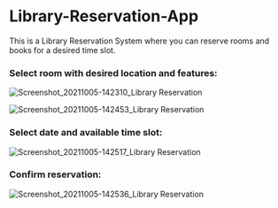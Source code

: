 # Library-Reservation-App
This is a Library Reservation System where you can reserve rooms and books for a desired time slot.

<h3>Select room with desired location and features:</h3>

![Screenshot_20211005-142310_Library Reservation](https://user-images.githubusercontent.com/16802646/136088207-bb465ad8-9ea4-42d0-b6a5-07568f2d8e7b.jpg)

![Screenshot_20211005-142453_Library Reservation](https://user-images.githubusercontent.com/16802646/136088247-7d58dbfb-c4b0-48fe-bee4-018dc5d11d57.jpg)

<h3>Select date and available time slot:</h3>

![Screenshot_20211005-142517_Library Reservation](https://user-images.githubusercontent.com/16802646/136088319-b3168e6c-32bb-4e59-b5fe-1723d2b05065.jpg)

<h3>Confirm reservation:</h3>

![Screenshot_20211005-142536_Library Reservation](https://user-images.githubusercontent.com/16802646/136088290-ceba1105-c57c-4f5a-b561-9b15975287ff.jpg)
